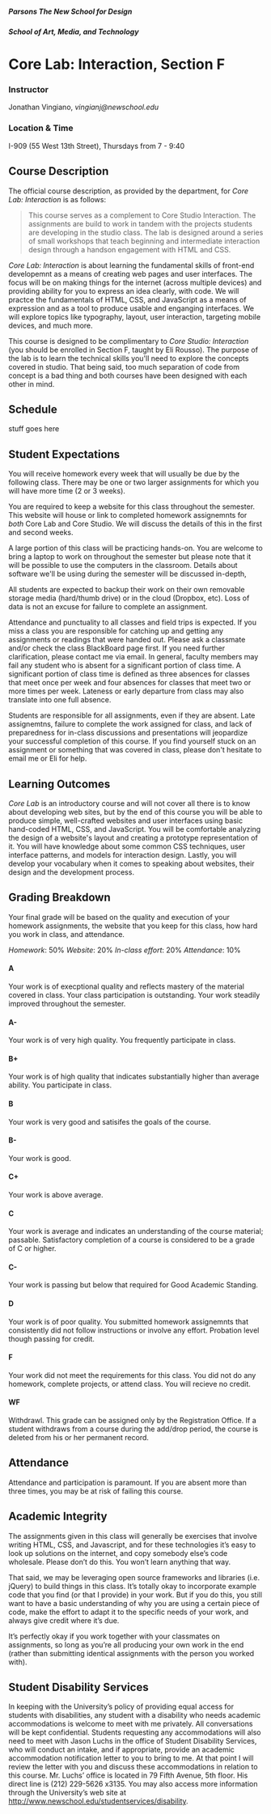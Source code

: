 ##### Parsons The New School for Design
##### School of Art, Media, and Technology

# Core Lab: Interaction, Section F

### Instructor
Jonathan Vingiano, _vingianj@newschool.edu_

### Location & Time
I-909 (55 West 13th Street), Thursdays from 7 - 9:40

## Course Description

The official course description, as provided by the department, for _Core Lab: Interaction_ is as follows:

> This course serves as a complement to Core Studio Interaction. The  assignments are build to work in tandem with the projects students are developing in the studio class. The lab is designed around a series of small workshops that teach beginning and intermediate interaction design through a hands­on engagement with HTML and CSS.

_Core Lab: Interaction_ is about learning the fundamental skills of front-end developemnt as a means of creating web pages and user interfaces. The focus will be on making things for the internet (across multiple devices) and providing ability for you to express an idea clearly, with code. We will practce the fundamentals of HTML, CSS, and JavaScript as a means of expression and as a tool to produce usable and enganging interfaces. We will explore topics like typography, layout, user interaction, targeting mobile devices, and much more.

This course is designed to be complimentary to _Core Studio: Interaction_ (you should be enrolled in Section F, taught by Eli Rousso). The purpose of the lab is to learn the technical skills you'll need to explore the concepts covered in studio. That being said, too much separation of code from concept is a bad thing and both courses have been designed with each other in mind.

## Schedule

stuff goes here

## Student Expectations

You will receive homework every week that will usually be due by the following class. There may be one or two larger assignments for which you will have more time (2 or 3 weeks).

You are required to keep a website for this class throughout the semester. This website will house or link to completed homework assignemnts for _both_ Core Lab and Core Studio. We will discuss the details of this in the first and second weeks.

A large portion of this class will be practicing hands-on. You are welcome to bring a laptop to work on throughout the semester but please note that it will be possible to use the computers in the classroom. Details about software we'll be using during the semester will be discussed in-depth,

All students are expected to backup their work on their own removable storage media (hard/thumb drive) or in the cloud (Dropbox, etc). Loss of data is not an excuse for failure to complete an assignment.

Attendance and punctuality to all classes and field trips is expected. If you miss a class you are responsible for catching up and getting any assignments or readings that were handed out. Please ask a classmate and/or check the class BlackBoard page first. If you need further clarification, please contact me via email. In general, faculty members may fail any student who is absent for a significant portion of class time. A significant portion of class time is defined as three absences for classes that meet once per week and four absences for classes that meet two or more times per week. Lateness or early departure from class may also translate into one full absence.

Students are responsible for all assignments, even if they are absent. Late assignemtns, failure to complete the work assigned for class, and lack of preparedness for in-class discussions and presentations will jeopardize your successful completion of this course. If you find yourself stuck on an assignment or something that was covered in class, please don't hesitate to email me or Eli for help.

## Learning Outcomes

_Core Lab_ is an introductory course and will not cover all there is to know about developing web sites, but by the end of this course you will be able to produce simple, well-crafted websites and user interfaces using basic hand-coded HTML, CSS, and JavaScript. You will be comfortable analyzing the design of a website's layout and creating a prototype representation of it. You will have knowledge about some common CSS techniques, user interface patterns, and models for interaction design. Lastly, you will develop your vocabulary when it comes to speaking about websites, their design and the development process.

## Grading Breakdown

Your final grade will be based on the quality and execution of your homework assignments, the website that you keep for this class, how hard you work in class, and
attendance.

_Homework_: 50%
_Website_: 20%
_In-class effort_: 20%
_Attendance_: 10%

#### A

Your work is of execptional quality and reflects mastery of the material covered in class. Your class participation is outstanding. Your work steadily improved throughout the semester.

#### A-

Your work is of very high quality. You frequently participate in class.

#### B+

Your work is of high quality that indicates substantially higher than average ability. You participate in class.

#### B

Your work is very good and satisifes the goals of the course.

#### B-

Your work is good.

#### C+

Your work is above average.

#### C

Your work is average and indicates an understanding of the course material; passable. Satisfactory completion of a course is considered to be a grade of C or higher.

#### C-

Your work is passing but below that required for Good Academic Standing.

#### D

Your work is of poor quality. You submitted homework assignemnts that consistently did not follow instructions or involve any effort. Probation level though passing for credit.

#### F

Your work did not meet the requirements for this class. You did not do any homework, complete projects, or attend class. You will recieve no credit.

#### WF

Withdrawl. This grade can be assigned only by the Registration Office. If a student withdraws from a course during the add/drop period, the course is deleted from his or her permanent record.


## Attendance

Attendance and participation is paramount. If you are absent more than three times, you may be at risk of failing this course.

## Academic Integrity

The assignments given in this class will generally be exercises that involve writing HTML, CSS, and Javascript, and for these technologies it’s easy to look up solutions on the internet, and copy somebody else’s code wholesale. Please don’t do this. You won’t learn anything that way.

That said, we may be leveraging open source frameworks and libraries (i.e. jQuery) to build things in this class. It’s totally okay to incorporate example code that you find (or
that I provide) in your work. But if you do this, you still want to have a basic understanding of why you are using a certain piece of code, make the effort to adapt it to the specific needs of your work, and always give credit where it’s due.

It’s perfectly okay if you work together with your classmates on assignments, so long as you’re all producing your own work in the end (rather than submitting identical assignments with the person you worked with).

## Student Disability Services

In keeping with the University’s policy of providing equal access for students with disabilities, any student with a disability who needs academic accommodations is welcome to meet with me privately. All conversations will be kept confidential. Students requesting any accommodations will also need to meet with Jason Luchs in the office of Student Disability Services, who will conduct an intake, and if appropriate, provide an academic accommodation notification letter to you to bring to me. At that point I will review the letter with you and discuss these accommodations in relation to this course. Mr. Luchs’ office is located in 79 Fifth Avenue, 5th floor. His direct line is (212) 229-5626 x3135. You may also access more information through the University’s web site at http://www.newschool.edu/studentservices/disability.

